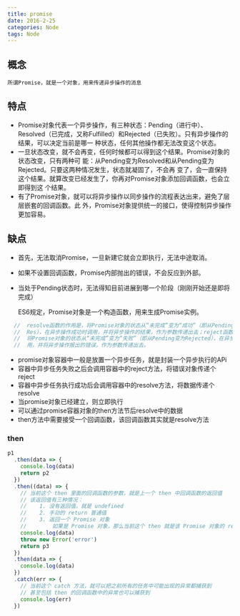 ```yaml
---
title: promise
date: 2016-2-25
categories: Node
tags: Node
---
```

##  概念

    所谓Promise，就是一个对象，用来传递异步操作的消息
##  特点
   *   Promise对象代表一个异步操作，有三种状态：Pending（进行中）、
       Resolved（已完成，又称Fulfilled）和Rejected（已失败）。只有异步操作的结果，可以决定当前是哪一
       种状态，任何其他操作都无法改变这个状态。
   *   一旦状态改变，就不会再变，任何时候都可以得到这个结果。Promise对象的状态改变，只有两种可
       能：从Pending变为Resolved和从Pending变为Rejected。只要这两种情况发生，状态就凝固了，不会再
       变了，会一直保持这个结果。就算改变已经发生了，你再对Promise对象添加回调函数，也会立即得到这
       个结果。
   *    有了Promise对象，就可以将异步操作以同步操作的流程表达出来，避免了层层嵌套的回调函数。此
        外，Promise对象提供统一的接口，使得控制异步操作更加容易。
##  缺点
   *   首先，无法取消Promise，一旦新建它就会立即执行，无法中途取消。                
   *   如果不设置回调函数，Promise内部抛出的错误，不会反应到外部。
   *   当处于Pending状态时，无法得知目前进展到哪一个阶段（刚刚开始还是即将完成） 
        
        ES6规定，Promise对象是一个构造函数，用来生成Promise实例。
        
```js
  //  resolve函数的作用是，将Promise对象的状态从“未完成”变为“成功”（即从Pending变为
  //  Res），在异步操作成功时调用，并将异步操作的结果，作为参数传递出去；reject函数的作用是，
  //  将Promise对象的状态从“未完成”变为“失败”（即从Pending变为Rejected），在异步操作失败时调
  //  用，并将异步操作报出的错误，作为参数传递出去。
```        
*   promise对象容器中一般是放置一个异步任务，就是封装一个异步执行的APi
*   容器中异步任务失败之后会调用容器中的reject方法，将错误对象传递个reject
*   容器中异步任务执行成功后会调用容器中的resolve方法，将数据传递个resolve
*   当promise对象已经建立，则立即执行
*   可以通过promise容器对象的then方法节后resolve中的数据
*   then方法中需要接受一个回调函数，该回调函数其实就是resolve方法

### then
```js
p1
  .then(data => {
    console.log(data)
    return p2
  })
  .then((data) => {
    // 当前这个 then 里面的回调函数的参数，就是上一个 then 中回调函数的返回值
    // 该返回值有三种情况：
    //    1. 没有返回值，就是 undefined
    //    2. 手动的 return 普通值
    //    3. 返回一个 Promise 对象
    //        如果是 Promise 对象，那么当前这个 then 就是该 Promise 对象的 resolve 函数的结果
    console.log(data)
    throw new Error('error')
    return p3
  })
  .then(data => {
    console.log(data)
  })
  .catch(err => {
    // 当前这个 catch 方法，就可以把之前所有的任务中可能出现的异常都捕获到
    // 甚至包括 then 的回调函数中的异常也可以捕获到
    console.log(err)
  })

```